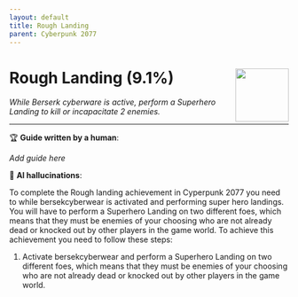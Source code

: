 ```yaml
---
layout: default
title: Rough Landing
parent: Cyberpunk 2077
---
```


# Rough Landing (9.1%) <img style="float: right;" src="https://cdn.cloudflare.steamstatic.com/steamcommunity/public/images/apps/1091500/514ebb07bb23ed93234a4f299761db840d06bbbb.jpg" width="96" height="96">

_While Berserk cyberware is active, perform a Superhero Landing to kill or incapacitate 2 enemies._

***

:trophy: **Guide written by a human**:

_Add guide here_

:robot: **AI hallucinations**:

To complete the Rough landing achievement in Cyperpunk 2077 you need to while bersekcyberwear is activated and performing super hero landings. You will have to perform a Superhero Landing on two different foes, which means that they must be enemies of your choosing who are not already dead or knocked out by other players in the game world.
To achieve this achievement you need to follow these steps: 
1) Activate bersekcyberwear and perform a Superhero Landing on two different foes, which means that they must be enemies of your choosing who are not already dead or knocked out by other players in the game world.

